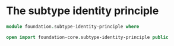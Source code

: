 #  The subtype identity principle

```agda
module foundation.subtype-identity-principle where

open import foundation-core.subtype-identity-principle public
```

